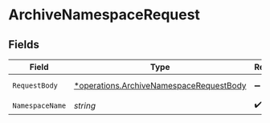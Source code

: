 # ArchiveNamespaceRequest


## Fields

| Field                                                                                                    | Type                                                                                                     | Required                                                                                                 | Description                                                                                              |
| -------------------------------------------------------------------------------------------------------- | -------------------------------------------------------------------------------------------------------- | -------------------------------------------------------------------------------------------------------- | -------------------------------------------------------------------------------------------------------- |
| `RequestBody`                                                                                            | [*operations.ArchiveNamespaceRequestBody](../../../pkg/models/operations/archivenamespacerequestbody.md) | :heavy_minus_sign:                                                                                       | Archived status                                                                                          |
| `NamespaceName`                                                                                          | *string*                                                                                                 | :heavy_check_mark:                                                                                       | N/A                                                                                                      |